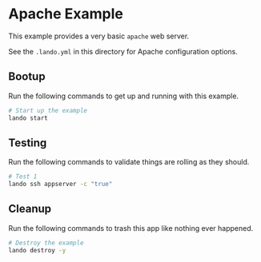 Apache Example
==============

This example provides a very basic `apache` web server.

See the `.lando.yml` in this directory for Apache configuration options.

Bootup
--------

Run the following commands to get up and running with this example.

```bash
# Start up the example
lando start
```

Testing
-------

Run the following commands to validate things are rolling as they should.

```bash
# Test 1
lando ssh appserver -c "true"
```

Cleanup
-------

Run the following commands to trash this app like nothing ever happened.

```bash
# Destroy the example
lando destroy -y
```

